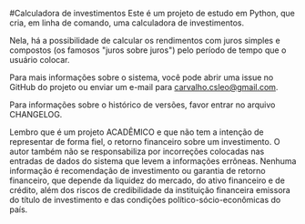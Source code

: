 #Calculadora de investimentos
Este é um projeto de estudo em Python, que cria, em linha de comando, uma calculadora de investimentos.
  
Nela, há a possibilidade de calcular os rendimentos com juros simples e compostos (os famosos "juros sobre juros") pelo período de tempo que o usuário colocar.  

Para mais informações sobre o sistema, você pode abrir uma issue no GitHub do projeto ou enviar um e-mail para <carvalho.csleo@gmail.com>.  

Para informações sobre o histórico de versões, favor entrar no arquivo CHANGELOG.

Lembro que é um projeto ACADÊMICO e que não tem a intenção de representar de forma fiel, o retorno financeiro sobre um investimento. O autor também não se responsabiliza por incorreções colocadas nas entradas de dados do sistema que levem a informações errôneas. Nenhuma informação é recomendação de investimento ou garantia de retorno financeiro, que depende da liquidez do mercado, do ativo financeiro e de crédito, além dos riscos de credibilidade da instituição financeira emissora do título de investimento e das condições político-sócio-econômicas do país.